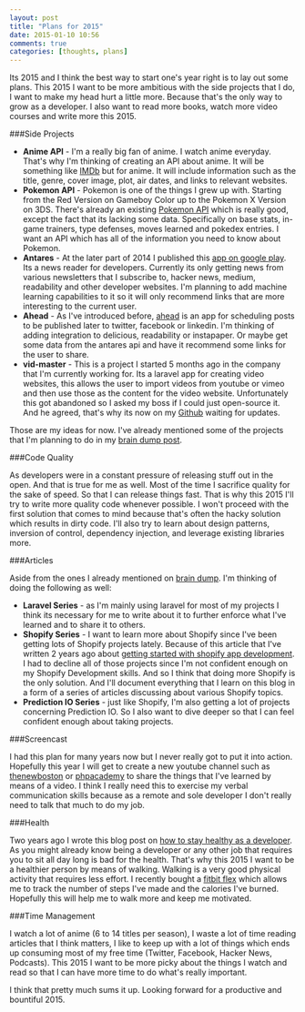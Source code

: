 ```yaml
---
layout: post
title: "Plans for 2015"
date: 2015-01-10 10:56
comments: true
categories: [thoughts, plans]
---
```


Its 2015 and I think the best way to start one's year right is to lay out some plans. This 2015 I want to be more ambitious with the side projects that I do, I want to make my head hurt a little more. Because that's the only way to grow as a developer. I also want to read more books, watch more video courses and write more this 2015.

###Side Projects

- **Anime API** - I'm a really big fan of anime. I watch anime everyday. That's why I'm thinking of creating an API about anime. It will be something like [IMDb](http://www.imdb.com/) but for anime. It will include information such as the title, genre, cover image, plot, air dates, and links to relevant websites.  
- **Pokemon API** - Pokemon is one of the things I grew up with. Starting from the Red Version on Gameboy Color up to the Pokemon X Version on 3DS. There's already an existing [Pokemon API](http://pokeapi.co) which is really good, except the fact that its lacking some data. Specifically on base stats, in-game trainers, type defenses, moves learned and pokedex entries. I want an API which has all of the information you need to know about Pokemon.
- **Antares** - At the later part of 2014 I published this [app on google play](https://play.google.com/store/apps/details?id=com.wern.antares). Its a news reader for developers. Currently its only getting news from various newsletters that I subscribe to, hacker news, medium, readability and other developer websites. I'm planning to add machine learning capabilities to it so it will only recommend links that are more interesting to the current user.
- **Ahead** - As I've introduced before, [ahead](/blog/2014/09/28/introduction-to-ahead/) is an app for scheduling posts to be published later to twitter, facebook or linkedin. I'm thinking of adding integration to delicious, readability or instapaper. Or maybe get some data from the antares api and have it recommend some links for the user to share. 
- **vid-master** - This is a project I started 5 months ago in the company that I'm currently working for. Its a laravel app for creating video websites, this allows the user to import videos from youtube or vimeo and then use those as the content for the video website. Unfortunately this got abandoned so I asked my boss if I could just open-source it. And he agreed, that's why its now on my [Github](https://github.com/anchetaWern/vid-master) waiting for updates.

Those are my ideas for now. I've already mentioned some of the projects that I'm planning to do in my [brain dump post](/blog/2014/11/22/brain-dump-0/).

###Code Quality

As developers were in a constant pressure of releasing stuff out in the open. And that is true for me as well. Most of the time I sacrifice quality for the sake of speed. So that I can release things fast. That is why this 2015 I'll try to write more quality code whenever possible. I won't proceed with the first solution that comes to mind because that's often the hacky solution which results in dirty code. I'll also try to learn about design patterns, inversion of control, dependency injection, and leverage existing libraries more.

###Articles 

Aside from the ones I already mentioned on [brain dump](/blog/2014/11/22/brain-dump-0/). I'm thinking of doing the following as well:

- **Laravel Series** - as I'm mainly using laravel for most of my projects I think its necessary for me to write about it to further enforce what I've learned and to share it to others.
- **Shopify Series** - I want to learn more about Shopify since I've been getting lots of Shopify projects lately. Because of this article that I've written 2 years ago about [getting started with shopify app development](http://wern-ancheta.com/blog/2013/11/09/getting-started-with-shopify-app-development/). I had to decline all of those projects since I'm not confident enough on my Shopify Development skills. And so I think that doing more Shopify is the only solution. And I'll document everything that I learn on this blog in a form of a series of articles discussing about various Shopify topics.
- **Prediction IO Series** - just like Shopify, I'm also getting a lot of projects concerning Prediction IO. So I also want to dive deeper so that I can feel confident enough about taking projects.

###Screencast

I had this plan for many years now but I never really got to put it into action. Hopefully this year I will get to create a new youtube channel such as [thenewboston](https://www.youtube.com/user/thenewboston) or [phpacademy](https://www.youtube.com/user/phpacademy) to share the things that I've learned by means of a video. I think I really need this to exercise my verbal communication skills because as a remote and sole developer I don't really need to talk that much to do my job.

###Health

Two years ago I wrote this blog post on [how to stay healthy as a developer](/blog/2013/05/11/how-to-stay-healthy-as-a-developer/). As you might already know being a developer or any other job that requires you to sit all day long is bad for the health. That's why this 2015 I want to be a healthier person by means of walking. Walking is a very good physical activity that requires less effort. I recently bought a [fitbit flex](https://www.fitbit.com/) which allows me to track the number of steps I've made and the calories I've burned. Hopefully this will help me to walk more and keep me motivated.

###Time Management

I watch a lot of anime (6 to 14 titles per season), I waste a lot of time reading articles that I think matters, I like to keep up with a lot of things which ends up consuming most of my free time (Twitter, Facebook, Hacker News, Podcasts). This 2015 I want to be more picky about the things I watch and read so that I can have more time to do what's really important.

I think that pretty much sums it up. Looking forward for a productive and bountiful 2015.





